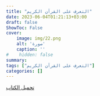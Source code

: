 ```yaml
---
title: "التعرف على القرآن الكريم"
date: 2023-06-04T01:21:13+03:00
draft: false
ShowToc: False
cover:
    image: img/22.png
    alt: 'صورة'
    caption: ''
#    hidden: false
summary: 
tags: ["التعرف على القرآن الكريم"]
categories: []
---
```

[تحميل الكتاب](./../../books/22.pdf)

